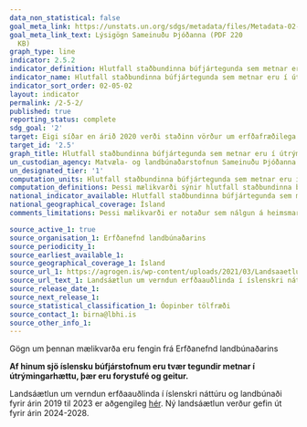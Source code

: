 ```yaml
---
data_non_statistical: false
goal_meta_link: https://unstats.un.org/sdgs/metadata/files/Metadata-02-05-02.pdf
goal_meta_link_text: Lýsigögn Sameinuðu Þjóðanna (PDF 220
  KB)
graph_type: line
indicator: 2.5.2
indicator_definition: Hlutfall staðbundinna búfjártegunda sem metnar eru í útrýmingarhættu.
indicator_name: Hlutfall staðbundinna búfjártegunda sem metnar eru í útrýmingarhættu.
indicator_sort_order: 02-05-02
layout: indicator
permalink: /2-5-2/
published: true
reporting_status: complete
sdg_goal: '2'
target: Eigi síðar en árið 2020 verði staðinn vörður um erfðafræðilega fjölbreytni fræja, ræktaðra plantna, húsdýra og skyldra villtra tegunda, meðal annars með vel reknum fræ- og 124 plöntustöðvum á alþjóðlegum vettvangi, á landsvísu eða svæðisbundið, auk þess sem tryggt verði aðgengi að jafnri og sanngjarnri skiptingu á þeim ávinningi sem hlýst af nýtingu erfðafræðilegra auðlinda og þekkingu sem hefur hlotist þar af, í samræmi við alþjóðlegar samþykktir.
target_id: '2.5'
graph_title: Hlutfall staðbundinna búfjártegunda sem metnar eru í útrýmingarhættu.
un_custodian_agency: Matvæla- og landbúnaðarstofnun Sameinuðu Þjóðanna (FAO)
un_designated_tier: '1'
computation_units: Hlutfall staðbundinna búfjártegunda sem metnar eru í útrýmingarhættu.
computation_definitions: Þessi mælikvarði sýnir hlutfall staðbundinna búfjártegunda sem metnar eru í útrýmingarhættu.
national_indicator_available: Hlutfall staðbundinna búfjártegunda sem metnar eru í útrýmingarhættu.
national_geographical_coverage: Ísland
comments_limitations: Þessi mælikvarði er notaður sem nálgun á heimsmarkmiðamælikvarða Sameinuðu Þjóðanna. Þar sem því má við komast er unnið að því að finna eða þróa íslensk gögn til að uppfylla forskrift Sameinuðu Þjóðanna. Þessi mælikvarði var fundinn í samstarfi við sérfræðinga á þessu sviði.

source_active_1: true
source_organisation_1: Erfðanefnd landbúnaðarins
source_periodicity_1:
source_earliest_available_1:
source_geographical_coverage_1: Ísland
source_url_1: https://agrogen.is/wp-content/uploads/2021/03/Landsaaetlun-2019-2023_loka.pdf
source_url_text_1: Landsáætlun um verndun erfðaauðlinda í íslenskri náttúru og landbúnaði
source_release_date_1:
source_next_release_1:
source_statistical_classification_1: Óopinber tölfræði
source_contact_1: birna@lbhi.is
source_other_info_1: 
---
```


Gögn um þennan mælikvarða eru fengin frá Erfðanefnd landbúnaðarins

**Af hinum sjö íslensku búfjárstofnum eru tvær tegundir metnar í útrýmingarhættu, þær eru forystufé og geitur.**

Landsáætlun um verndun erfðaauðlinda í íslenskri náttúru og landbúnaði fyrir árin 2019 til 2023 er aðgengileg [hér](https://agrogen.is/wp-content/uploads/2021/03/Landsaaetlun-2019-2023_loka.pdf). Ný landsáætlun verður gefin út fyrir árin 2024-2028.
